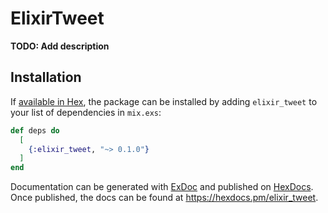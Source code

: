 # ElixirTweet

**TODO: Add description**

## Installation

If [available in Hex](https://hex.pm/docs/publish), the package can be installed
by adding `elixir_tweet` to your list of dependencies in `mix.exs`:

```elixir
def deps do
  [
    {:elixir_tweet, "~> 0.1.0"}
  ]
end
```

Documentation can be generated with [ExDoc](https://github.com/elixir-lang/ex_doc)
and published on [HexDocs](https://hexdocs.pm). Once published, the docs can
be found at <https://hexdocs.pm/elixir_tweet>.

